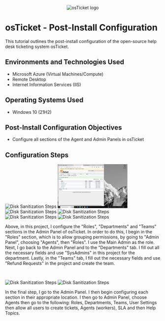 <p align="center">
<img src="https://i.imgur.com/Clzj7Xs.png" alt="osTicket logo"/>
</p>

<h1>osTicket - Post-Install Configuration</h1>
This tutorial outlines the post-install configuration of the open-source help desk ticketing system osTicket.<br />

<h2>Environments and Technologies Used</h2>

- Microsoft Azure (Virtual Machines/Compute)
- Remote Desktop
- Internet Information Services (IIS)

<h2>Operating Systems Used </h2>

- Windows 10</b> (21H2)

<h2>Post-Install Configuration Objectives</h2>

- Configure all sections of the Agent and Admin Panels in osTicket

<h2>Configuration Steps</h2>

<p>
<img src="[https://github.com/robertgetino/post-install-config/blob/6eb7cec257d011ef37d4fe95c90bace67842c6a9/osTicket%20%231.png](https://github.com/robertgetino/post-install-config/blob/0992bd95d93a983519443504ee8fbbe0a6d72e59/osTicket%20Roles%20%232.png)" height="45%" width="45%" alt="Disk Sanitization Steps"> <img src="https://github.com/robertgetino/post-install-config/blob/6eb7cec257d011ef37d4fe95c90bace67842c6a9/osTicket%20%231.png" height="45%" width="45%" alt="Disk Sanitization Steps"> <img src="https://i.imgur.com/DJmEXEB.png" height="45%" width="45%" alt="Disk Sanitization Steps"> <img src="https://i.imgur.com/DJmEXEB.png" height="45%" width="45%" alt="Disk Sanitization Steps"> <img src="https://i.imgur.com/DJmEXEB.png" height="45%" width="45%" alt="Disk Sanitization Steps"> <img src="https://i.imgur.com/DJmEXEB.png" height="45%" width="45%" alt="Disk Sanitization Steps"/>
</p>
<p>
Above, in this project, I configure the "Roles", "Departments" and "Teams" sections in the Admin Panel of osTicket. In order to do this, I begin in the "Roles" section, which is to allow grouping permissions, by going to "Admin Panel", choosing "Agents", then "Roles". I use the Main Admin as the role.
Next, I go back to the Admin Panel and to the "Departments" tab. I fill out all the necessary fields and use "SysAdmins" in this project for the department. Lastly, in the "Teams" tab, I fill out the necessary fields and use "Refund Requests" in the project and create the team.
</p>
<br />

<p>
<img src="https://i.imgur.com/DJmEXEB.png" height="45%" width="45%" alt="Disk Sanitization Steps"> <img src="https://i.imgur.com/DJmEXEB.png" height="45%" width="45%" alt="Disk Sanitization Steps"/>
</p>
<p>
In the final step, I go to the Admin Panel. I then begin configuring each section in their appropriate location. I then go to Admin Panel, choose Agents then go to the following: Roles, Departments, Teams, User Settings then allow all users to create tickets, Agents (workers), SLA and then Help Topics.
</p>
<br />
